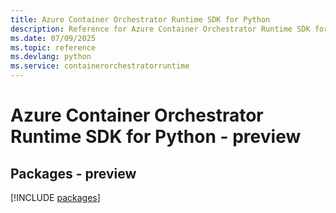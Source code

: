 ```yaml
---
title: Azure Container Orchestrator Runtime SDK for Python
description: Reference for Azure Container Orchestrator Runtime SDK for Python
ms.date: 07/09/2025
ms.topic: reference
ms.devlang: python
ms.service: containerorchestratorruntime
---
```

# Azure Container Orchestrator Runtime SDK for Python - preview
## Packages - preview
[!INCLUDE [packages](container-orchestrator-runtime-index.md)]